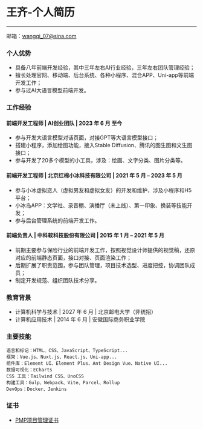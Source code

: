 # 王齐-个人简历
***
邮箱：<wangqi_07@sina.com>

### 个人优势
- 具备八年前端开发经验，其中三年左右AI行业经验，三年左右团队管理经验；
- 擅长处理官网、移动端、后台系统、各种小程序、混合APP、Uni-app等前端开发工作；
- 参与过AI大语言模型前端开发。
  
### 工作经验
#### 前端开发工程师 | AI创业团队 | 2023 年 6 月 至今
- 参与开发大语言模型对话页面，对接GPT等大语言模型接口；
- 搭建小程序，添加绘图功能，接入Stable Diffusion、腾讯的图生图和文生图接口；
- 参与开发了20多个模型的小工具，涉及：绘画、文字分类、图片分类等。
#### 前端开发工程师 | 北京红棉小冰科技有限公司 | 2021 年 5 月 – 2023 年 5 月
- 参与小冰虚拟恋人（虚拟男友和虚拟女友）的开发和维护，涉及小程序和H5平台；
- 小冰岛APP：文学社、录音棚、演播厅（未上线）、第一印象、换装等技能开发；
- 参与后台管理系统的前端开发工作。
#### 前端负责人 | 中科软科技股份有限公司 | 2015 年 1 月 – 2021 年 5 月
- 前期主要参与保险行业的前端开发工作，按照视觉设计师提供的视觉稿，还原对应的前端静态页面，接口对接、页面渲染工作；
- 后期扩展了职责范围，参与团队管理，项目技术选型、进度把控，协调团队成员；
- 制定开发规范、组织团队技术分享。

### 教育背景
- 计算机科学与技术 | 2027 年 6 月 | 北京邮电大学（非统招）
- 计算机应用技术 | 2014 年 6 月 | 安徽国际商务职业学院

### 主要技能
```
语言和标记：HTML、CSS、JavaScript、TypeScript...
框架：Vue.js、Nuxt.js、React.js、Uni-app...
组件库：Element UI、Element Plus、Ant Design Vue、Native UI...
数据可视化：ECharts
CSS 工具：Tailwind CSS、UnoCSS
构建工具：Gulp、Webpack、Vite、Parcel、Rollup
DevOps：Docker、Jenkins
```

### 证书
- [PMP项目管理证书](https://www.pmi.org 'Project Management Institute | PMI ')